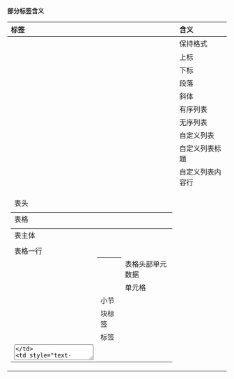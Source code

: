 **部分标签含义**  


标签 | 含义  
:---|:---  
<pre> | 保持格式
<sup> | 上标
<sub> | 下标
<p> | 段落
<em> | 斜体
<ul> | 有序列表
<ol> | 无序列表
<dl> | 自定义列表
<dt> | 自定义列表标题
<dd> | 自定义列表内容行
<table> | 表格
<thead> | 表头
<tbody> | 表主体
<tr> | 表格一行
<th> | 表格头部单元数据
<td> | 单元格
<span> | 小节
<div> | 块标签
<label> | 标签
<textarea> | 文本域
<select> | 下拉列表
<option> | 下拉列表选项
<filedset> | 表单组
<legend> | 表单组标题
<iframe> | 内联标签

**部分属性含义**  
属性 | 含义  
---: | :---
rowspan | 竖排合并
colspan | 横排合并
border | 表格边框
target | 链接打开方式 
_blank | 在新标签打开 
_self | 在当前页面打开
readonly | 只读模式
disable | 不可编辑
checked | 默认被选中
multiple | 多选(一般用于下拉列表)

**快速生成标签**  
:--- | :---
ul>li*5 | 快速生成5个有序列表li标签
input:text | 快速生成一个text类型的input标签

**CSS常用属性介绍**
